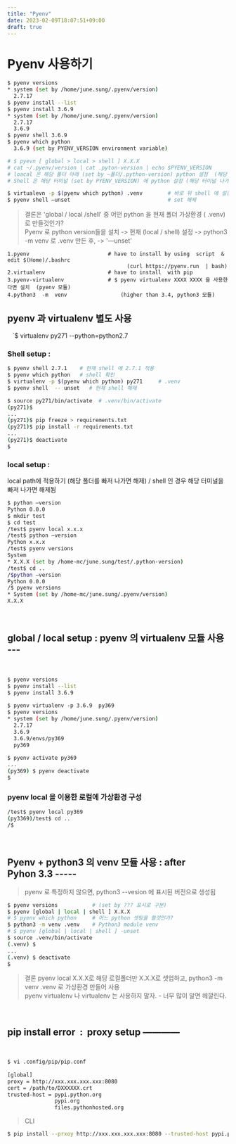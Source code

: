 ```yaml
---
title: "Pyenv"
date: 2023-02-09T18:07:51+09:00
draft: true
---
```


# Pyenv 사용하기 

```bash
$ pyenv versions
* system (set by /home/june.sung/.pyenv/version)
  2.7.17
$ pyenv install --list
$ pyenv install 3.6.9
* system (set by /home/june.sung/.pyenv/version)
  2.7.17
  3.6.9
$ pyenv shell 3.6.9 
$ pyenv which python 
  3.6.9 (set by PYENV_VERSION environment variable)

# $ pyevn [ global > local > shell ] X.X.X
# cat ~/.pyenv/version | cat .pyton-version | echo $PYENV_VERSION
# loacal 은 해당 폴더 아래 (set by ~폴더/.python-version) python 설정  (해당 폴더 나가면 해제)
# Shell 은 해당 터미널 (set by PYENV_VERSION) 에 python 설정 (해당 터미널 나가면 해제)

$ virtualevn -p $(pyenv which python) .venv        # 바로 위 shell 에 설정한 pyton 을 사용
$ pyenv shell —unset                               # set 해제
```
> 결론은 'global / local /shell' 중 어떤 python 을 현재 폴더 가상환경 ( .venv)  로 만들것인가?  
> Pyenv 로 python version들을 설치 ->  현재 (local / shell) 설정 -> python3 -m venv 로 .venv 만든 후, -> '—unset'    
  
	1.pyenv                         # have to install by using  script  & edit $(Home)/.bashrc
                                          (curl https://pyenv.run  | bash)
	2.virtualenv                    # have to install  with pip
	3.pyenv-virtualenv              # $ pyenv virtualenv XXXX XXXX 을 사용한다면 설치  (pyenv 모듈)
	4.python3  -m  venv                 (higher than 3.4, python3 모듈)


## pyenv 과 virtualenv 별도 사용 
  
`$ virtualenv py271 --python=python2.7

### Shell setup :  
```bash
$ pyenv shell 2.7.1    # 현재 shell 에 2.7.1 적용
$ pyenv which python   # shell 확인
$ virtualenv -p $(pyenv which python) py271     # .venv 
$ pyenv shell  -- unset   # 현재 shell 해제

$ source py271/bin/activate  # .venv/bin/activate
(py271)$
...
(py271)$ pip freeze > requirements.txt
(py271)$ pip install -r requirements.txt
...
(py271)$ deactivate
$
```  

### local setup :  
  local path에 적용하기 (해당 폴더를 빠저 나가면 해제)  /  shell 인 경우 해당 터미널을 빠저 나가면 해제됨  

```bash
$ python —version
Python 0.0.0 
$ mkdir test
$ cd test
/test$ pyenv local x.x.x
/test$ python —version
Python x.x.x
/test$ pyenv versions
System
* X.X.X (set by /home-mc/june.sung/test/.python-version)
/test$ cd ..
/$python —version
Python 0.0.0       
/$ pyenv versions
* System (set by /home-mc/june.sung/.pyenv/version)
X.X.X 
```
 
## global / local setup : pyenv 의 virtualenv 모듈 사용 ---
 
```bash
$ pyenv versions
$ pyenv install --list
$ pyenv install 3.6.9
 
$ pyenv virtualenv -p 3.6.9  py369
$ pyenv versions 
* system (set by /home/june.sung/.pyenv/version)
  2.7.17
  3.6.9
  3.6.9/envs/py369
  py369
 
$ pyenv activate py369         
...
(py369) $ pyenv deactivate     
$  
```

### pyenv local 을 이용한 로컬에 가상환경 구성 
```bash
/test$ pyenv local py369
(py3369)/test$ cd ..
/$
```
 
## Pyenv + python3 의 venv 모듈 사용 : after Pyhon 3.3 -----  

> pyenv 로 특정하지 않으면, python3 --vesion 에 표시된 버전으로 생성됨   

```bash  
$ pyenv versions           # (set by ??? 표시로 구분)
$ pyenv [global | local | shell ] X.X.X
# $ pyenv which python     # 어느 python 셋팅을 쓸것인가?
$ python3 -m venv .venv    # Python3 module venv 
# $ pyenv [global | local | shell ] -unset
$ source .venv/bin/activate
(.venv) $
...
(.venv) $ deactivate
$  
```  

> 결론 pyenv local  X.X.X로 해당 로컬폴더만 X.X.X로 셋업하고, python3 -m venv .venv 로 가상환경 만들어 사용  
> pyenv virtualenv 나 virtualenv 는 사용하지 말자.  - 너무 많이 알면 헤깔린다.  

 
## pip install error  :  proxy setup ————
 
```bash  
$ vi .config/pip/pip.conf
 
[global]
proxy = http://xxx.xxx.xxx.xxx:8080
cert = /path/to/DXXXXXX.crt
trusted-host = pypi.python.org
               pypi.org
               files.pythonhosted.org
```

> CLI  
```bash
$ pip install --prxoy http://xxx.xxx.xxx.xxx:8080 --trusted-host pypi.python.org --cert .\DXXXXXX.crt
```